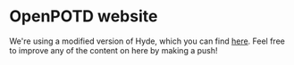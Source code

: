 # OpenPOTD website

We're using a modified version of Hyde, which you can find [here](https://github.com/poole/hyde). Feel free to improve any of the content on here by making a push!